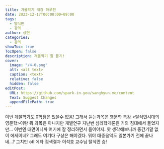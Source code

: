 ```yaml
---
title: 겨울학기 개강 하루전
date: 2023-12-17T00:00:00+09:00
tags:
  - 탈식민
  - 강의
author: 상현
categories:
  - 강의
showToc: true
TocOpen: false
description: 겨울학기 잘 듣기!
cover:
  image: "/4-0.png"
  alt: <alt text>
  caption: <text>
  relative: false
  hidden: false
editPost:
  URL: https://github.com/spark-in-you/sanghyun.me/content
  Text: Suggest Changes
  appendFilePath: true
---
```

이번 계절학기도 0학점은 있을수 없음!
그래서 듣는과목은 영문학 특강 <탈식민시대의 영문학>이랑 뭐 과목은 아니지만 개별연구
지난번 심리학개론은 거의 침대에서 들었지만... 이번엔 대면이니까 여기에 잘 정리하면서 들어야지.
앗 생각해보니까 중간기말 없이 에세이네? 그래도 여기다 구상은 해야겠다.
뭐야 대중음악도 일본가기 전에 끝나네...?
그치만 otl 에타 검색결과 이석호 교수님 탈식민 승!

